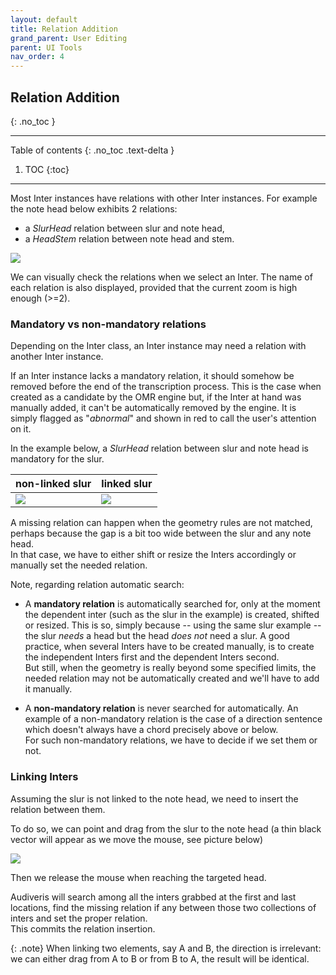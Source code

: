 ```yaml
---
layout: default
title: Relation Addition
grand_parent: User Editing
parent: UI Tools
nav_order: 4
---
```

## Relation Addition
{: .no_toc }

---
Table of contents
{: .no_toc .text-delta }

1. TOC
{:toc}
---

Most Inter instances have relations with other Inter instances.
For example the note head below exhibits 2 relations:
- a _SlurHead_ relation between slur and note head,
- a _HeadStem_ relation between note head and stem.

![](../assets/images/note_with_relations.png)

We can visually check the relations when we select an Inter.
The name of each relation is also displayed, provided that the current zoom is high enough (>=2).


### Mandatory vs non-mandatory relations

Depending on the Inter class, an Inter instance may need a relation with another Inter instance.

If an Inter instance lacks a mandatory relation, it should somehow be removed before the end of
the transcription process.
This is the case when created as a candidate by the OMR engine but, if the Inter at hand was
manually added, it can't be automatically removed by the engine.
It is simply flagged as "_abnormal_" and shown in red to call the user's attention on it.


In the example below, a _SlurHead_ relation between slur and note head is mandatory for the slur.

| non-linked slur | linked slur |
| --- | --- |
| ![](../assets/images/non_linked_slur.png) | ![](../assets/images/linked_slur.png) |

A missing relation can happen when the geometry rules are not matched, perhaps because the gap
is a bit too wide between the slur and any note head.   
In that case, we have to either shift or resize the Inters accordingly or manually set the
needed relation.

Note, regarding relation automatic search:
* A **mandatory relation** is automatically searched for, only at the moment the dependent
inter (such as the slur in the example) is created, shifted or resized.
This is so, simply because -- using the same slur example -- the slur _needs_ a head
but the head _does not_ need a slur.
A good practice, when several Inters have to be created manually, is to create the independent
Inters first and the dependent Inters second.  
But still, when the geometry is really beyond some specified limits, the needed relation may not be
automatically created and we'll have to add it manually.

* A **non-mandatory relation** is never searched for automatically.
An example of a non-mandatory relation is the case of a direction sentence which doesn't always
have a chord precisely above or below.  
For such non-mandatory relations, we have to decide if we set them or not.

### Linking Inters

Assuming the slur is not linked to the note head, we need to insert the relation between them.

To do so, we can point and drag from the slur to the note head (a thin black vector will
appear as we move the mouse, see picture below)

![](../assets/images/linking_slur.png)

Then we release the mouse when reaching the targeted head.

Audiveris will search among all the inters grabbed at the first and last locations, find the
missing relation if any between those two collections of inters and set the proper relation.  
This commits the relation insertion.

{: .note}
When linking two elements, say A and B, the direction is irrelevant:
we can either drag from A to B or from B to A, the result will be identical.  
